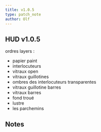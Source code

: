 ```yaml
---
title: v1.0.5
type: patch_note
author: Olf
---
```


## HUD v1.0.5

ordres layers :

- papier paint
- interlocuteurs
- vitraux open
- vitraux guillotines
- ombres des interlocuteurs transparentes
- vitraux guillotine barres
- vitraux barres
- fond troué
- lustre
- les parchemins

## Notes
